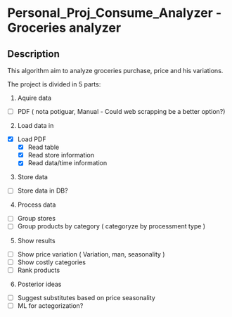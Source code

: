 # Personal_Proj_Consume_Analyzer -  Groceries analyzer
## Description

This algorithm aim to analyze groceries purchase, price and his variations.

The project is divided in 5 parts:
1. Aquire data
  - [ ] PDF ( nota potiguar, Manual - Could web scrapping be a better option?)
2. Load data in
  - [X] Load PDF
    - [X] Read table
    - [X] Read store information
    - [X] Read data/time information
3. Store data
  - [ ] Store data in DB?    
4. Process data
  - [ ] Group stores
  - [ ] Group products by category ( categoryze by processment type )
5. Show results
  - [ ] Show price variation ( Variation, man, seasonality )
  - [ ] Show costly categories
  - [ ] Rank products
6. Posterior ideas
  - [ ] Suggest substitutes based on price seasonality
  - [ ] ML for actegorization?